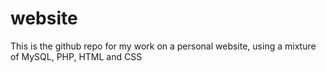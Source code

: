# website
This is the github repo for my work on a personal website, using a mixture of MySQL, PHP, HTML and CSS